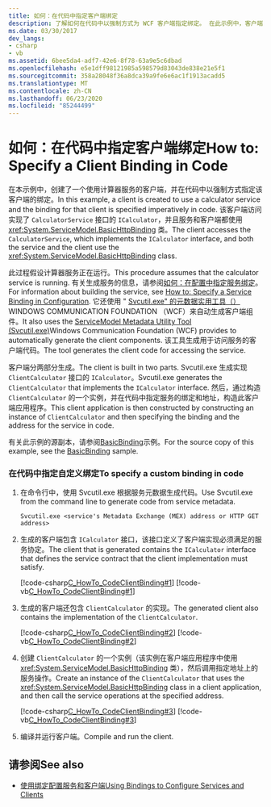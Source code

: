 ```yaml
---
title: 如何：在代码中指定客户端绑定
description: 了解如何在代码中以强制方式为 WCF 客户端指定绑定。 在此示例中，客户端将访问服务。
ms.date: 03/30/2017
dev_langs:
- csharp
- vb
ms.assetid: 6bee5da4-adf7-42e6-8f78-63a9e5c6dbad
ms.openlocfilehash: e5e1dff98121985a598579d83043de838e21e5f1
ms.sourcegitcommit: 358a28048f36a8dca39a9fe6e6ac1f1913acadd5
ms.translationtype: MT
ms.contentlocale: zh-CN
ms.lasthandoff: 06/23/2020
ms.locfileid: "85244499"
---
```

# <a name="how-to-specify-a-client-binding-in-code"></a><span data-ttu-id="f5bc8-104">如何：在代码中指定客户端绑定</span><span class="sxs-lookup"><span data-stu-id="f5bc8-104">How to: Specify a Client Binding in Code</span></span>
<span data-ttu-id="f5bc8-105">在本示例中，创建了一个使用计算器服务的客户端，并在代码中以强制方式指定该客户端的绑定。</span><span class="sxs-lookup"><span data-stu-id="f5bc8-105">In this example, a client is created to use a calculator service and the binding for that client is specified imperatively in code.</span></span> <span data-ttu-id="f5bc8-106">该客户端访问实现了 `CalculatorService` 接口的 `ICalculator`，并且服务和客户端都使用 <xref:System.ServiceModel.BasicHttpBinding> 类。</span><span class="sxs-lookup"><span data-stu-id="f5bc8-106">The client accesses the `CalculatorService`, which implements the `ICalculator` interface, and both the service and the client use the <xref:System.ServiceModel.BasicHttpBinding> class.</span></span>  
  
 <span data-ttu-id="f5bc8-107">此过程假设计算器服务正在运行。</span><span class="sxs-lookup"><span data-stu-id="f5bc8-107">This procedure assumes that the calculator service is running.</span></span> <span data-ttu-id="f5bc8-108">有关生成服务的信息，请参阅[如何：在配置中指定服务绑定](how-to-specify-a-service-binding-in-configuration.md)。</span><span class="sxs-lookup"><span data-stu-id="f5bc8-108">For information about building the service, see [How to: Specify a Service Binding in Configuration](how-to-specify-a-service-binding-in-configuration.md).</span></span> <span data-ttu-id="f5bc8-109">它还使用 " [Svcutil.exe" 的元数据实用工具（）](servicemodel-metadata-utility-tool-svcutil-exe.md)WINDOWS COMMUNICATION FOUNDATION （WCF）来自动生成客户端组件。</span><span class="sxs-lookup"><span data-stu-id="f5bc8-109">It also uses the [ServiceModel Metadata Utility Tool (Svcutil.exe)](servicemodel-metadata-utility-tool-svcutil-exe.md)Windows Communication Foundation (WCF) provides to automatically generate the client components.</span></span> <span data-ttu-id="f5bc8-110">该工具生成用于访问服务的客户端代码。</span><span class="sxs-lookup"><span data-stu-id="f5bc8-110">The tool generates the client code for accessing the service.</span></span>  
  
 <span data-ttu-id="f5bc8-111">客户端分两部分生成。</span><span class="sxs-lookup"><span data-stu-id="f5bc8-111">The client is built in two parts.</span></span> <span data-ttu-id="f5bc8-112">Svcutil.exe 生成实现 `ClientCalculator` 接口的 `ICalculator`。</span><span class="sxs-lookup"><span data-stu-id="f5bc8-112">Svcutil.exe generates the `ClientCalculator` that implements the `ICalculator` interface.</span></span> <span data-ttu-id="f5bc8-113">然后，通过构造 `ClientCalculator` 的一个实例，并在代码中指定服务的绑定和地址，构造此客户端应用程序。</span><span class="sxs-lookup"><span data-stu-id="f5bc8-113">This client application is then constructed by constructing an instance of `ClientCalculator` and then specifying the binding and the address for the service in code.</span></span>  
  
 <span data-ttu-id="f5bc8-114">有关此示例的源副本，请参阅[BasicBinding](./samples/basicbinding.md)示例。</span><span class="sxs-lookup"><span data-stu-id="f5bc8-114">For the source copy of this example, see the [BasicBinding](./samples/basicbinding.md) sample.</span></span>  
  
### <a name="to-specify-a-custom-binding-in-code"></a><span data-ttu-id="f5bc8-115">在代码中指定自定义绑定</span><span class="sxs-lookup"><span data-stu-id="f5bc8-115">To specify a custom binding in code</span></span>  
  
1. <span data-ttu-id="f5bc8-116">在命令行中，使用 Svcutil.exe 根据服务元数据生成代码。</span><span class="sxs-lookup"><span data-stu-id="f5bc8-116">Use Svcutil.exe from the command line to generate code from service metadata.</span></span>  
  
    ```console  
    Svcutil.exe <service's Metadata Exchange (MEX) address or HTTP GET address>
    ```  
  
2. <span data-ttu-id="f5bc8-117">生成的客户端包含 `ICalculator` 接口，该接口定义了客户端实现必须满足的服务协定。</span><span class="sxs-lookup"><span data-stu-id="f5bc8-117">The client that is generated contains the `ICalculator` interface that defines the service contract that the client implementation must satisfy.</span></span>  
  
     [!code-csharp[C_HowTo_CodeClientBinding#1](../../../samples/snippets/csharp/VS_Snippets_CFX/c_howto_codeclientbinding/cs/client.cs#1)]
     [!code-vb[C_HowTo_CodeClientBinding#1](../../../samples/snippets/visualbasic/VS_Snippets_CFX/c_howto_codeclientbinding/vb/client.vb#1)]  
  
3. <span data-ttu-id="f5bc8-118">生成的客户端还包含 `ClientCalculator` 的实现。</span><span class="sxs-lookup"><span data-stu-id="f5bc8-118">The generated client also contains the implementation of the `ClientCalculator`.</span></span>  
  
     [!code-csharp[C_HowTo_CodeClientBinding#2](../../../samples/snippets/csharp/VS_Snippets_CFX/c_howto_codeclientbinding/cs/client.cs#2)]
     [!code-vb[C_HowTo_CodeClientBinding#2](../../../samples/snippets/visualbasic/VS_Snippets_CFX/c_howto_codeclientbinding/vb/client.vb#2)]  
  
4. <span data-ttu-id="f5bc8-119">创建 `ClientCalculator` 的一个实例（该实例在客户端应用程序中使用 <xref:System.ServiceModel.BasicHttpBinding> 类），然后调用指定地址上的服务操作。</span><span class="sxs-lookup"><span data-stu-id="f5bc8-119">Create an instance of the `ClientCalculator` that uses the <xref:System.ServiceModel.BasicHttpBinding> class in a client application, and then call the service operations at the specified address.</span></span>  
  
     [!code-csharp[C_HowTo_CodeClientBinding#3](../../../samples/snippets/csharp/VS_Snippets_CFX/c_howto_codeclientbinding/cs/client.cs#3)]
     [!code-vb[C_HowTo_CodeClientBinding#3](../../../samples/snippets/visualbasic/VS_Snippets_CFX/c_howto_codeclientbinding/vb/client.vb#3)]  
  
5. <span data-ttu-id="f5bc8-120">编译并运行客户端。</span><span class="sxs-lookup"><span data-stu-id="f5bc8-120">Compile and run the client.</span></span>  
  
## <a name="see-also"></a><span data-ttu-id="f5bc8-121">请参阅</span><span class="sxs-lookup"><span data-stu-id="f5bc8-121">See also</span></span>

- [<span data-ttu-id="f5bc8-122">使用绑定配置服务和客户端</span><span class="sxs-lookup"><span data-stu-id="f5bc8-122">Using Bindings to Configure Services and Clients</span></span>](using-bindings-to-configure-services-and-clients.md)
